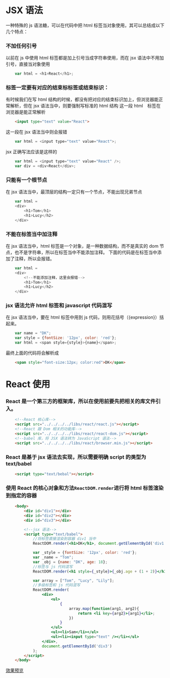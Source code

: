 # JSX 语法
一种特殊的 js 语法糖，可以在代码中把 html 标签当对象使用，其可以总结成以下几个特点：
### 不加任何引号
以前在 js 中使用 html 标签都是加上引号当成字符串使用，而在 jsx 语法中不用加引号，直接当对象使用
```javascript
    var html = <h1>React</h1>;
```
### 标签一定要有对应的结束标标签或结束标识：
有时候我们在写 html 结构的时候，都没有把对应的结束标识加上，但浏览器能正常解析，但在 jsx 语法当中，则要强制写标准的 html 结构
这一段 html　标签在浏览器是能正常解析
```html
    <input type="text" value="React">
```
这一段在 jsx 语法当中则会报错
```javascript
    var html = <input type="text" value="React">;
```
jsx 正确写法应该是这样的
```javascript
    var html = <input type="text" value="React" />;
    var div = <div>React</div>;
```
### 只能有一个根节点
在 jsx 语法当中，最顶层的结构一定只有一个节点，不能出现兄弟节点
```javascript
    var html = 
    <div>
        <h1>Tom</h1>
        <h1>Lucy</h2>
    </div>
```
### 不能在标签当中加注释
在 jsx 语法当中，html 标签是一个对象，是一种数据结构，而不是真实的 dom 节点，也不是字符串，所以在标签当中不能添加注释。
下面的代码是在标签当中添加了注释，所以会报错。
```javascript
    var html = 
    <div>
        <!--不能添加注释，这里会报错-->
        <h1>Tom</h1>
        <h1>Lucy</h2>
    </div>
```
### jsx 语法允许 html 标签和 javascript 代码混写
在 jsx 语法当中，要在 html 标签中用到 js 代码，则用花括号（{expression}）括起来。
```javascript
    var name = "DK";
    var style = {fontSize: '12px', color: 'red'};
    var html = <span style={style}>{name}</span>;
```
最终上面的代码将会解析成
```html
    <span style="font-size:12px; color:red">DK</span>
```

# React 使用
### React 是一个第三方的框架库，所以在使用前要先把相关的库文件引入。
```html
    <!--React 核心库-->
    <script src="../../../../libs/react/react.js"></script>
    <!--React 跟 Dom 相关的功能库-->
    <script src="../../../../libs/react/react-dom.js"></script>
    <!--babel 库，将 JSX 语法转为 JavaScript 语法-->
    <script src="../../../../libs/react/browser.min.js"></script>
```
### React 是基于 jsx 语法去实现，所以需要明确 script 的类型为 text/babel
```html
    <script type="text/bebal"></script>
```
### 使用 React 的核心对象和方法`ReactDOM.render`进行将 html 标签渲染到指定的容器
```html
    <body>
        <div id="div1"></div>
        <div id="div2"></div>
        <div id="div3"></div>

        <!--jsx 语法-->
        <script type="text/babel">
            //将标签直接渲染到容器 div1 当中
            ReactDOM.render(<h1>DK</h1>, document.getElementById('div1'));

            var _style = {fontSize: '12px', color: 'red'};
            var _name = "Tom";
            var _obj = {name: "DK", age: 18};
            //标签与 js 代码混写
            ReactDOM.render(<h1 style={_style}>{_obj.age + (1 + 2)}</h1>, document.getElementById('div2'));

            var array = ["Tom", "Lucy", "Lily"];
            //多级标签和 js 代码混写
            ReactDOM.render(
                <div>
                    <ul>
                        {
                            array.map(function(arg1, arg2){
                                return <li key={arg2}>{arg1}</li>;
                            })
                        }
                    </ul>
                    <ul><li>Sam</li></ul>
                    <ul><li><input type="text" /></li></ul>
                </div>,
                document.getElementById('div3')
            );
        </script>
    </body>    
```
[效果预览](https://wscats.github.io/react-tutorial/react/jsx/jsx.html)